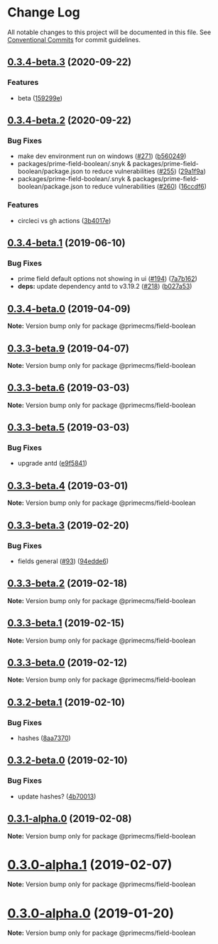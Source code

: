# Change Log

All notable changes to this project will be documented in this file.
See [Conventional Commits](https://conventionalcommits.org) for commit guidelines.

## [0.3.4-beta.3](https://github.com/birkir/prime/tree/master/packages/prime-field-boolean/compare/v0.3.4-beta.2...v0.3.4-beta.3) (2020-09-22)

### Features

- beta ([159299e](https://github.com/birkir/prime/tree/master/packages/prime-field-boolean/commit/159299e))

## [0.3.4-beta.2](https://github.com/birkir/prime/tree/master/packages/prime-field-boolean/compare/v0.3.4-beta.1...v0.3.4-beta.2) (2020-09-22)

### Bug Fixes

- make dev environment run on windows ([#271](https://github.com/birkir/prime/tree/master/packages/prime-field-boolean/issues/271)) ([b560249](https://github.com/birkir/prime/tree/master/packages/prime-field-boolean/commit/b560249))
- packages/prime-field-boolean/.snyk & packages/prime-field-boolean/package.json to reduce vulnerabilities ([#255](https://github.com/birkir/prime/tree/master/packages/prime-field-boolean/issues/255)) ([29a1f9a](https://github.com/birkir/prime/tree/master/packages/prime-field-boolean/commit/29a1f9a))
- packages/prime-field-boolean/.snyk & packages/prime-field-boolean/package.json to reduce vulnerabilities ([#260](https://github.com/birkir/prime/tree/master/packages/prime-field-boolean/issues/260)) ([16ccdf6](https://github.com/birkir/prime/tree/master/packages/prime-field-boolean/commit/16ccdf6))

### Features

- circleci vs gh actions ([3b4017e](https://github.com/birkir/prime/tree/master/packages/prime-field-boolean/commit/3b4017e))

## [0.3.4-beta.1](https://github.com/birkir/prime/tree/master/packages/prime-field-boolean/compare/v0.3.4-beta.0...v0.3.4-beta.1) (2019-06-10)

### Bug Fixes

- prime field default options not showing in ui ([#194](https://github.com/birkir/prime/tree/master/packages/prime-field-boolean/issues/194)) ([7a7b162](https://github.com/birkir/prime/tree/master/packages/prime-field-boolean/commit/7a7b162))
- **deps:** update dependency antd to v3.19.2 ([#218](https://github.com/birkir/prime/tree/master/packages/prime-field-boolean/issues/218)) ([b027a53](https://github.com/birkir/prime/tree/master/packages/prime-field-boolean/commit/b027a53))

## [0.3.4-beta.0](https://github.com/birkir/prime/tree/master/packages/prime-field-boolean/compare/v0.3.3-beta.9...v0.3.4-beta.0) (2019-04-09)

**Note:** Version bump only for package @primecms/field-boolean

## [0.3.3-beta.9](https://github.com/birkir/prime/tree/master/packages/prime-field-boolean/compare/v0.3.3-beta.8...v0.3.3-beta.9) (2019-04-07)

**Note:** Version bump only for package @primecms/field-boolean

## [0.3.3-beta.6](https://github.com/birkir/prime/tree/master/packages/prime-field-boolean/compare/v0.3.3-beta.5...v0.3.3-beta.6) (2019-03-03)

**Note:** Version bump only for package @primecms/field-boolean

## [0.3.3-beta.5](https://github.com/birkir/prime/tree/master/packages/prime-field-boolean/compare/v0.3.3-beta.4...v0.3.3-beta.5) (2019-03-03)

### Bug Fixes

- upgrade antd ([e9f5841](https://github.com/birkir/prime/tree/master/packages/prime-field-boolean/commit/e9f5841))

## [0.3.3-beta.4](https://github.com/birkir/prime/tree/master/packages/prime-field-boolean/compare/v0.3.3-beta.3...v0.3.3-beta.4) (2019-03-01)

**Note:** Version bump only for package @primecms/field-boolean

## [0.3.3-beta.3](https://github.com/birkir/prime/tree/master/packages/prime-field-boolean/compare/v0.3.3-beta.2...v0.3.3-beta.3) (2019-02-20)

### Bug Fixes

- fields general ([#93](https://github.com/birkir/prime/tree/master/packages/prime-field-boolean/issues/93)) ([94edde6](https://github.com/birkir/prime/tree/master/packages/prime-field-boolean/commit/94edde6))

## [0.3.3-beta.2](https://github.com/birkir/prime/tree/master/packages/prime-field-boolean/compare/v0.3.3-beta.1...v0.3.3-beta.2) (2019-02-18)

**Note:** Version bump only for package @primecms/field-boolean

## [0.3.3-beta.1](https://github.com/birkir/prime/tree/master/packages/prime-field-boolean/compare/v0.3.3-beta.0...v0.3.3-beta.1) (2019-02-15)

**Note:** Version bump only for package @primecms/field-boolean

## [0.3.3-beta.0](https://github.com/birkir/prime/tree/master/packages/prime-field-boolean/compare/v0.3.2-beta.9...v0.3.3-beta.0) (2019-02-12)

**Note:** Version bump only for package @primecms/field-boolean

## [0.3.2-beta.1](https://github.com/birkir/prime/tree/master/packages/prime-field-boolean/compare/v0.3.2-beta.0...v0.3.2-beta.1) (2019-02-10)

### Bug Fixes

- hashes ([8aa7370](https://github.com/birkir/prime/tree/master/packages/prime-field-boolean/commit/8aa7370))

## [0.3.2-beta.0](https://github.com/birkir/prime/tree/master/packages/prime-field-boolean/compare/v0.3.1-alpha.0...v0.3.2-beta.0) (2019-02-10)

### Bug Fixes

- update hashes? ([4b70013](https://github.com/birkir/prime/tree/master/packages/prime-field-boolean/commit/4b70013))

## [0.3.1-alpha.0](https://github.com/birkir/prime/tree/master/packages/prime-field-boolean/compare/v0.3.0-alpha.5...v0.3.1-alpha.0) (2019-02-08)

**Note:** Version bump only for package @primecms/field-boolean

# [0.3.0-alpha.1](https://github.com/birkir/prime/tree/master/packages/prime-field-boolean/compare/v0.3.0-alpha.0...v0.3.0-alpha.1) (2019-02-07)

**Note:** Version bump only for package @primecms/field-boolean

# [0.3.0-alpha.0](https://github.com/birkir/prime/tree/master/packages/prime-field-boolean/compare/v0.2.21...v0.3.0-alpha.0) (2019-01-20)

**Note:** Version bump only for package @primecms/field-boolean
